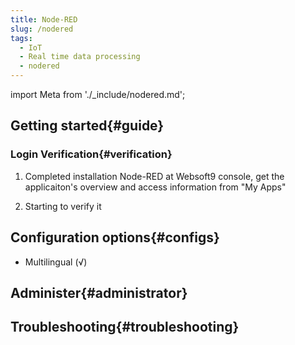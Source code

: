 ```yaml
---
title: Node-RED
slug: /nodered
tags:
  - IoT
  - Real time data processing
  - nodered
---
```


import Meta from './_include/nodered.md';

<Meta name="meta" />

## Getting started{#guide}

### Login Verification{#verification}

1. Completed installation Node-RED at Websoft9 console, get the applicaiton's overview and access information from "My Apps"  

2. Starting to verify it

## Configuration options{#configs}

- Multilingual (√)

## Administer{#administrator}

## Troubleshooting{#troubleshooting}